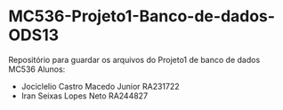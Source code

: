 # MC536-Projeto1-Banco-de-dados-ODS13
Repositório para guardar os arquivos do Projeto1 de banco de dados MC536
Alunos:
- Jociclelio Castro Macedo Junior RA231722
- Iran Seixas Lopes Neto RA244827